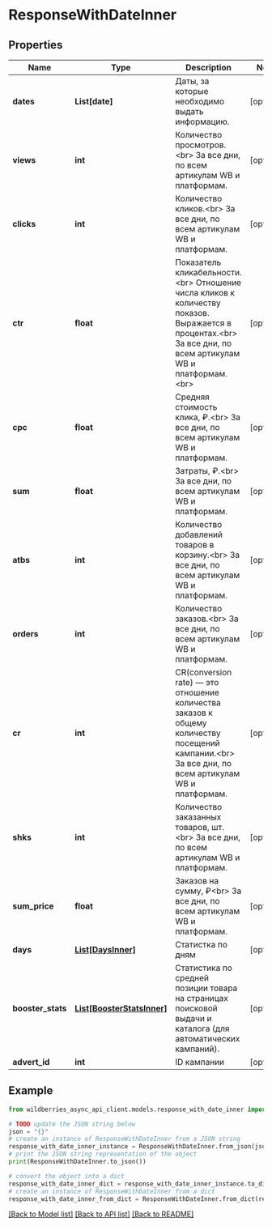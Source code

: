 # ResponseWithDateInner


## Properties

Name | Type | Description | Notes
------------ | ------------- | ------------- | -------------
**dates** | **List[date]** | Даты, за которые необходимо выдать информацию. | [optional] 
**views** | **int** | Количество просмотров. &lt;br&gt; За все дни, по всем артикулам WB и платформам.  | [optional] 
**clicks** | **int** | Количество кликов.&lt;br&gt; За все дни, по всем артикулам WB и платформам.  | [optional] 
**ctr** | **float** | Показатель кликабельности.&lt;br&gt; Отношение числа кликов к количеству показов. Выражается в процентах.&lt;br&gt; За все дни, по всем артикулам WB и платформам.&lt;br&gt;  | [optional] 
**cpc** | **float** | Средняя стоимость клика, ₽.&lt;br&gt; За все дни, по всем артикулам WB и платформам.  | [optional] 
**sum** | **float** | Затраты, ₽.&lt;br&gt; За все дни, по всем артикулам WB и платформам.  | [optional] 
**atbs** | **int** | Количество добавлений товаров в корзину.&lt;br&gt; За все дни, по всем артикулам WB и платформам.  | [optional] 
**orders** | **int** | Количество заказов.&lt;br&gt; За все дни, по всем артикулам WB и платформам.  | [optional] 
**cr** | **int** | CR(conversion rate) — это отношение количества заказов к общему количеству посещений кампании.&lt;br&gt; За все дни, по всем артикулам WB и платформам.  | [optional] 
**shks** | **int** | Количество заказанных товаров, шт.&lt;br&gt; За все дни, по всем артикулам WB и платформам.  | [optional] 
**sum_price** | **float** | Заказов на сумму, ₽&lt;br&gt; За все дни, по всем артикулам WB и платформам.  | [optional] 
**days** | [**List[DaysInner]**](DaysInner.md) | Статистка по дням | [optional] 
**booster_stats** | [**List[BoosterStatsInner]**](BoosterStatsInner.md) | Статистика по средней позиции товара на страницах поисковой выдачи и каталога (для автоматических кампаний). | [optional] 
**advert_id** | **int** | ID кампании | [optional] 

## Example

```python
from wildberries_async_api_client.models.response_with_date_inner import ResponseWithDateInner

# TODO update the JSON string below
json = "{}"
# create an instance of ResponseWithDateInner from a JSON string
response_with_date_inner_instance = ResponseWithDateInner.from_json(json)
# print the JSON string representation of the object
print(ResponseWithDateInner.to_json())

# convert the object into a dict
response_with_date_inner_dict = response_with_date_inner_instance.to_dict()
# create an instance of ResponseWithDateInner from a dict
response_with_date_inner_from_dict = ResponseWithDateInner.from_dict(response_with_date_inner_dict)
```
[[Back to Model list]](../README.md#documentation-for-models) [[Back to API list]](../README.md#documentation-for-api-endpoints) [[Back to README]](../README.md)


